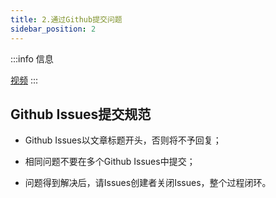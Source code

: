 ```yaml
---
title: 2.通过Github提交问题
sidebar_position: 2
---
```


:::info 信息

[视频](https://www.bilibili.com/video/BV1V24y1H73p/?vd_source=4a888db8814702b2062fcaf2575be745)
:::

## Github Issues提交规范

- Github Issues以文章标题开头，否则将不予回复；

- 相同问题不要在多个Github Issues中提交；

- 问题得到解决后，请Issues创建者关闭Issues，整个过程闭环。